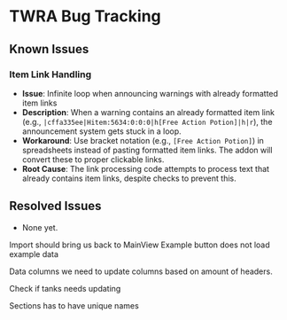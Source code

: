 # TWRA Bug Tracking

## Known Issues

### Item Link Handling
- **Issue**: Infinite loop when announcing warnings with already formatted item links
- **Description**: When a warning contains an already formatted item link (e.g., `|cffa335ee|Hitem:5634:0:0:0|h[Free Action Potion]|h|r`), the announcement system gets stuck in a loop.
- **Workaround**: Use bracket notation (e.g., `[Free Action Potion]`) in spreadsheets instead of pasting formatted item links. The addon will convert these to proper clickable links.
- **Root Cause**: The link processing code attempts to process text that already contains item links, despite checks to prevent this.

## Resolved Issues

- None yet.

Import should bring us back to MainView
Example button does not load example data

Data columns we need to update columns based on amount of headers.

Check if tanks needs updating


Sections has to have unique names